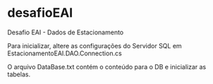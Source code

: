 # desafioEAI
Desafio EAI - Dados de Estacionamento

Para inicializar, altere as configurações do Servidor SQL em EstacionamentoEAI.DAO.Connection.cs

O arquivo DataBase.txt contém o conteúdo para o DB e inicializar as tabelas.
